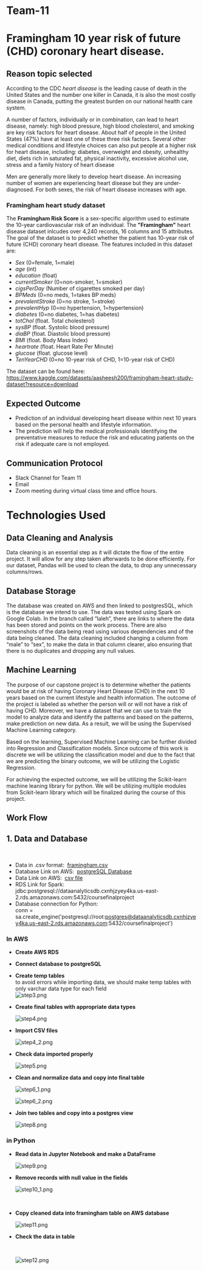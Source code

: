 # Team-11

# **Framingham 10 year risk of future (CHD) coronary heart disease.**

## Reason topic selected
According to the CDC *heart disease* is the leading cause of death in the United States and the number one killer in Canada, it is also the most costly disease in Canada, putting the greatest burden on our national health care system.

A number of factors, individually or in combination, can lead to heart disease, namely: high blood pressure, high blood cholesterol, and smoking are key risk factors for heart disease. About half of people in the United States (47%) have at least one of these three risk factors. Several other medical conditions and lifestyle choices can also put people at a higher risk for heart disease, including: diabetes, overweight and obesity, unhealthy diet, diets rich in saturated fat, physical inactivity, excessive alcohol use, stress and a family history of heart disease

Men are generally more likely to develop heart disease. An increasing number of women are experiencing heart disease but they are under-diagnosed. For both sexes, the risk of heart disease increases with age.

### Framingham heart study dataset

The **Framingham Risk Score** is a sex-specific algorithm used to estimate the 10-year cardiovascular risk of an individual. The **"Framingham"** heart disease dataset inlcudes over 4,240 records, 16 columns and 15 attributes. The goal of the dataset is to predict whether the patient has 10-year risk of future (CHD) coronary heart disease.
The features included in this dataset are:

- *Sex* (0=female, 1=male)
- *age* (int)
- *education* (float)
- *currentSmoker* (0=non-smoker, 1=smoker)
- *cigsPerDay* (Number of cigarettes smoked per day)
- *BPMeds* (0=no meds, 1=takes BP meds)
- *prevalentStroke* (0=no stroke, 1=stroke)
- *prevalentHyp* (0=no hypertension, 1=hypertension)
- *diabetes* (0=no diabetes, 1=has diabetes)
- *totChol* (float. Total cholesterol)
- *sysBP* (float. Systolic blood pressure)
- *diaBP* (float. Diastolic blood pressure)
- *BMI* (float. Body Mass Index)
- *heartrate* (float. Heart Rate Per Minute)
- *glucose* (float. glucose level)
- *TenYearCHD* (0=no 10-year risk of CHD, 1=10-year risk of CHD)

The dataset can be found here:
https://www.kaggle.com/datasets/aasheesh200/framingham-heart-study-dataset?resource=download

## Expected Outcome

- Prediction of an individual developing heart disease within next 10 years based on the personal health and lifestyle information.
- The prediction will help the medical professionals identifying the preventative measures to reduce the risk and educating patients on the risk if adequate care is not employed.

## Communication Protocol
- Slack Channel for Team 11
- Email
- Zoom meeting during virtual class time and office hours.

# Technologies Used
## Data Cleaning and Analysis
Data cleaning is an essential step as it will dictate the flow of the entire project. It will allow for any step taken afterwards to be done efficiently. For our dataset, Pandas will be used to clean the data, to drop any unnecessary columns/rows.
## Database Storage
The database was created on AWS and then linked to postgresSQL, which is the database we intend to use. The data was tested using Spark on Google Colab. In the branch called “laleh”, there are links to where the data has been stored and points on the work process. There are also screenshots of the data being read using various dependencies and of the data being cleaned. The data cleaning included changing a column from “male” to “sex”, to make the data in that column clearer, also ensuring that there is no duplicates and dropping any null values. 
## Machine Learning

The purpose of our capstone project is to determine whether the patients would be at risk of having Coronary Heart Disease (CHD) in the next 10 years based on the current lifestyle and health information. The outcome of the project is labeled as whether the person will or will not have a risk of having CHD. Moreover, we have a dataset that we can use to train the model to analyze data and identify the patterns and based on the patterns, make prediction on new data. As a result, we will be using the Supervised Machine Learning category. 

Based on the learning, Supervised Machine Learning can be further divided into Regression and Classification models. Since outcome of this work is discrete we will be utilizing the classification model and due to the fact that we are predicting the binary outcome, we will be utilizing the Logistic Regression.  

For achieving the expected outcome, we will be utilizing the Scikit-learn machine leaning library for python. We will be utilizing multiple modules from Scikit-learn library which will be finalized during the course of this project. 


## Work Flow
## 1. Data and Database
<br>

- Data in .csv format:&nbsp; [framingham.csv](framingham.csv)
- Database Link on AWS:&nbsp; [postgreSQL Database](dataanalyticsdb.cxnhjzyey4ka.us-east-2.rds.amazonaws.com) 
- Data Link on AWS:&nbsp; [csv file](https://classprojectdata.s3.amazonaws.com/framingham.csv)
- RDS Link for Spark:&nbsp;  <br/> jdbc:postgresql://dataanalyticsdb.cxnhjzyey4ka.us-east-2.rds.amazonaws.com:5432/coursefinalproject
- Database connection for Python: <br/> conn = sa.create_engine('postgresql://root:postgres@dataanalyticsdb.cxnhjzyey4ka.us-east-2.rds.amazonaws.com:5432/coursefinalproject')

### In AWS
- __Create AWS RDS__
- __Connect database to postgreSQL__
- __Create temp tables__ <br/>
  to avoid errors while importing data, we should make temp tables with only varchar data type for each field
  <br/>
  ![step3.png](Images/step3.png)
  <br/>
  
- __Create final tables with appropriate data types__

  
  ![step4.png](Images/step4.png)
  <br/>
  
- __Import CSV files__

  
  ![step4_2.png](Images/step4_2.png)
  <br/>
  
- __Check data imported properly__

  
  ![step5.png](Images/step5.png)
  <br/>
  
- __Clean and normalize data and copy into final table__

  
  ![step6_1.png](Images/step6_1.png)
  <br/>
  
  ![step6_2.png](Images/step6_2.png)
  <br/>
  
- __Join two tables and copy into a postgres view__

  
  ![step8.png](Images/step8.png)
  <br/>
  
### in Python

- __Read data in Jupyter Notebook and make a DataFrame__

  
  ![step9.png](Images/step9.png)
  <br/>
  
- __Remove records with null value in the fields__
  
  ![step10_1.png](Images/step10_1.png)
  
  <br/>
  
- __Copy cleaned data into framingham table on AWS database__

  
  ![step11.png](Images/step12.png)
  <br/>
  
- __Check the data in table__

  <br/>
  
  ![step12.png](Images/step12.png)
  <br/>
